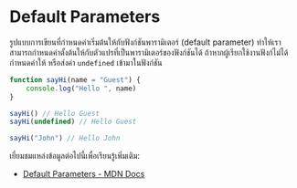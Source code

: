 # Default Parameters


รูปแบบการเขียนที่กำหนดค่าเริ่มต้นให้กับฟังก์ชันพารามิเตอร์ (default parameter) ทำให้เราสามารถกำหนดค่าตั้งต้นให้กับตัวแปรที่เป็นพารามิเตอร์ของฟังก์ชันได้ ถ้าหากผู้เรียกใช้งานฟังก์ไม่ได้กำหนดค่าให้ หรือส่งค่า `undefined` เข้ามาในฟังก์ชัน

```js
function sayHi(name = "Guest") {
	console.log("Hello ", name)
}

sayHi() // Hello Guest
sayHi(undefined) // Hello Guest

sayHi("John") // Hello John
```


เยี่ยมชมแหล่งข้อมูลต่อไปนี้เพื่อเรียนรู้เพิ่มเติม:

- [Default Parameters - MDN Docs](https://developer.mozilla.org/en-US/docs/Web/JavaScript/Reference/Functions/Default_parameters)
